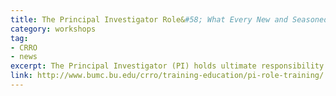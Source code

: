 ```yaml
---
title: The Principal Investigator Role&#58; What Every New and Seasoned PI Needs To Know
category: workshops
tag: 
- CRRO
- news
excerpt: The Principal Investigator (PI) holds ultimate responsibility for the design, conduct, and management of a research study which requires up-to-date skills and knowledge.  Using International Conference on Harmonization Good Clinical Practice as the gold standard for the conduct of human research studies, this rigorous training for new and experienced clinical researchers who are interested in a refresher. 
link: http://www.bumc.bu.edu/crro/training-education/pi-role-training/
---
```

